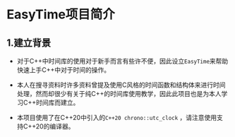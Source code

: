 # EasyTime项目简介

## 1.建立背景

- 对于C++中时间库的使用对于新手而言有些许不便，因此设立```EasyTime```来帮助快速上手C++中对于时间的操作。

- 本人在搜寻资料时许多资料曾提及使用C风格的时间函数和结构体来进行时间处理，然而却很少有关于纯C++的时间库使用教学，因此此项目也是为本人学习C++时间库而建立。

- 本项目使用了在C++20中引入的```C++20 chrono::utc_clock```  ，请注意使用支持C++20的编译器。

  

